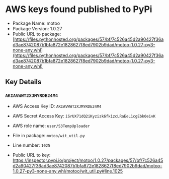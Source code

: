 # AWS keys found published to PyPi

* Package Name: motoo
* Package Version: 1.0.27
* Public URL to package: [https://files.pythonhosted.org/packages/57/bf/7c526a45d2a90427f36ad3ae8742087b1bfa872e1828627f8ed7902b9dad/motoo-1.0.27-py3-none-any.whl](https://files.pythonhosted.org/packages/57/bf/7c526a45d2a90427f36ad3ae8742087b1bfa872e1828627f8ed7902b9dad/motoo-1.0.27-py3-none-any.whl)

## Key Details

### `AKIAVWWT2XJMYRDE24M4`

* AWS Access Key ID: `AKIAVWWT2XJMYRDE24M4`
* AWS Secret Access Key: `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` 
* AWS role name: `user/S3TempUploader`
* File in package: `motoo/wit_util.py`
* Line number: `1025`

* Public URL to key: https://inspector.pypi.io/project/motoo/1.0.27/packages/57/bf/7c526a45d2a90427f36ad3ae8742087b1bfa872e1828627f8ed7902b9dad/motoo-1.0.27-py3-none-any.whl/motoo/wit_util.py#line.1025


